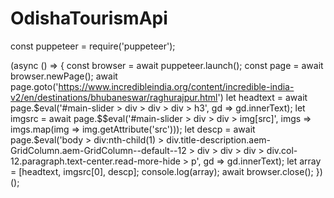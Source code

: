 # OdishaTourismApi
const puppeteer = require('puppeteer');

(async () => {
    const browser = await puppeteer.launch();
    const page = await browser.newPage();
    await page.goto('https://www.incredibleindia.org/content/incredible-india-v2/en/destinations/bhubaneswar/raghurajpur.html')
    let headtext = await page.$eval('#main-slider > div > div > div > h3', gd => gd.innerText);
    let imgsrc = await page.$$eval('#main-slider > div > div > img[src]', imgs => imgs.map(img => img.getAttribute('src')));
    let descp = await page.$eval('body > div:nth-child(1) > div.title-description.aem-GridColumn.aem-GridColumn--default--12 > div > div > div > div.col-12.paragraph.text-center.read-more-hide > p', gd => gd.innerText);
	  let array = [headtext, imgsrc[0], descp];
	  console.log(array);
	  await browser.close();
})();
